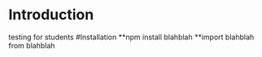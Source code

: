 # Introduction
testing for students
#Installation
**npm install blahblah
**import blahblah from blahblah